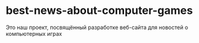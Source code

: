 # best-news-about-computer-games
Это наш проект, посвящённый разработке веб-сайта для новостей о компьютерных играх
